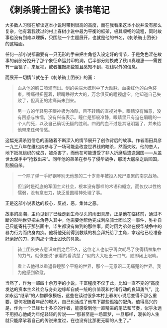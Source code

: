 # 《刺杀骑士团长》读书笔记

大多数人习惯在解读这本小说时带到很高的高度，而在我看来这本小说并没有那么复杂，他有着我读过的村上春树小说中最为平衡的框架，极其顺畅的流程，同时故事也没有到难以理解，只围绕一个主题展开，也就是他的书名，《刺杀骑士团长》的这幅画。

任何一部小说都需要有一只无形的手来把主角卷入设定好的情节，于是免色涩在故事的前部分挖开了那个象征命运封印的洞，后半部分则换成了秋川真理惠——需要有一面镜子，来反视，或者推敲那些暂且感知不到，视线以外的信息。

而展开一切情节就在于《刺杀骑士团长》的画：

>血从他的胸口喷涌而出。剑的尖端大概刺中了大动脉，血染红他的白色装束。嘴痛得扭歪着，眼睛睁得大大的，万念俱灰的瞪视虚空。他知道自己失败了，但真正的疼痛尚未到来。
>
> 另一方的年轻男子眼神极为冷酷，目不转睛的直视对手。眼睛没有悔意，没有困惑与怯懦，没有兴奋表示。瞳仁是那般冷静，眼睛里只有迫在眉睫的一个人的死，以及自己确切无疑的胜利。四溅的血不过是其证明罢了，并未给他带来任何情感。

这幅充满杀戮信息的画随着不断深入的情节展开了创作背后的故事。作者雨田具彦一九三八年在维也纳参与了一场可能会改变世界线的暗杀，然而失败，他的恋人，地下抵抗组织的成员，被杀害了，而他在可能遭受了非人折磨后遣送回国——从盖世太保手中“抢救出来”。同年他的弟弟在参与了侵华战争，那场大屠杀之后回国，割腕自杀。

> 一个除了弹一手好钢琴别无他想的二十岁青年被投入死尸累累的南京战场。
>
> 但当时是彻底的军国主义社会，根本没有那样的术语和概念，而仅仅以性格懦弱，没有意志力，缺乏爱国精神处理了事。

正是这部小说表达的核心，反战，恶，集体之恶。

故事的高潮，主角见到了已经走到生命尽头的雨田具彦，正是他在临终前，通过不断的影响世界把主角卷入其中，他需要他帮他完成刺杀骑士团长这一事件，弥补自己只能寄托于那张画中，毕生都没有做到的那件事，同时因为弟弟在侵华战争中的暴力行为而终身内疚。他将他死前得到救赎的机会拜托给了主角，拿起他已经准备好磨好的刀，刺向那个骑士团长的具象。

> 骑士团长失去意识瘫倒之后不久，这位老人也似乎再次耗尽了使得精神集中的力气，就像要说“该看的看清楚了”似的大大吐出一口气，随即闭上眼睛。
>
> 看上去他得以重返昏睡那个平稳的世界，那个一无意识二无痛楚的世界。我为他感到欣慰。

当然了，作为一部四十余万字的小说，丰富程度不仅于此，比如一直不变的“高度发达的资本主义社会与身处边缘却自成一统的价值观和付诸行动的良知勇气”，比如永远“继承”的人物群像模板，这些在读过很多本村上春树小说后变得不那么重要，更何况随着年纪的增大，自己也活成了他笔下那些孤独的配角。值得高兴的是，作为一个已经七十多岁的作者，能感受到他一直精进的笔法和节奏，似乎永远不用担心他成为年纪轻轻的传说——“那甚至是一场噩梦，一旦那样，漫长的人生就只能摩挲着自己的传说来度过，在也没有比那更无聊的人生了。”
